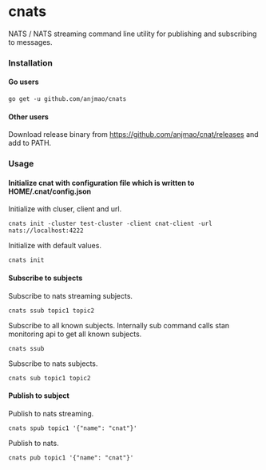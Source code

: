# cnats
NATS / NATS streaming command line utility for publishing and subscribing to messages.

### Installation

#### Go users

```
go get -u github.com/anjmao/cnats
```

#### Other users

Download release binary from https://github.com/anjmao/cnat/releases and add to PATH.

### Usage

#### Initialize cnat with configuration file which is written to HOME/.cnat/config.json

Initialize with cluser, client and url.
```
cnats init -cluster test-cluster -client cnat-client -url nats://localhost:4222
```

Initialize with default values.

```
cnats init
```

#### Subscribe to subjects

Subscribe to nats streaming subjects.
```
cnats ssub topic1 topic2
```

Subscribe to all known subjects. Internally sub command calls stan monitoring api to get all known subjects.
```
cnats ssub
```

Subscribe to nats subjects.
```
cnats sub topic1 topic2
```


#### Publish to subject

Publish to nats streaming.
```
cnats spub topic1 '{"name": "cnat"}'
```

Publish to nats.
```
cnats pub topic1 '{"name": "cnat"}'
```